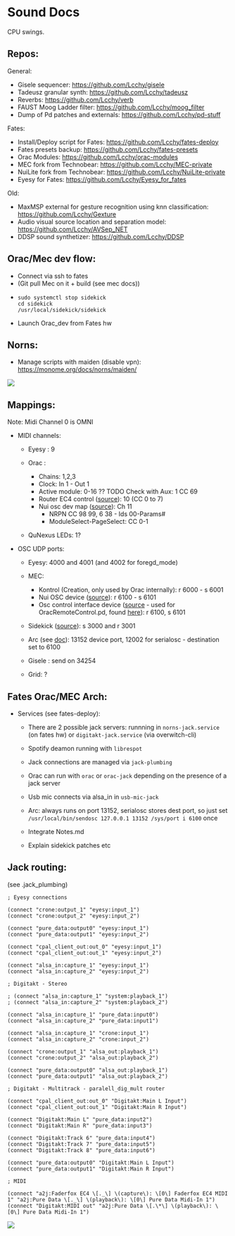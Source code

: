 # Sound Docs

CPU swings.

## Repos:

General:

- Gisele sequencer: https://github.com/Lcchy/gisele
- Tadeusz granular synth: https://github.com/Lcchy/tadeusz
- Reverbs: https://github.com/Lcchy/verb
- FAUST Moog Ladder filter: https://github.com/Lcchy/moog_filter
- Dump of Pd patches and externals: https://github.com/Lcchy/pd-stuff

Fates:

- Install/Deploy script for Fates: https://github.com/Lcchy/fates-deploy
- Fates presets backup: https://github.com/Lcchy/fates-presets
- Orac Modules: https://github.com/Lcchy/orac-modules
- MEC fork from Technobear: https://github.com/Lcchy/MEC-private
- NuiLite fork from Technobear: https://github.com/Lcchy/NuiLite-private
- Eyesy for Fates: https://github.com/Lcchy/Eyesy_for_fates

Old:

- MaxMSP external for gesture recognition using knn classification: https://github.com/Lcchy/Gexture
- Audio visual source location and separation model: https://github.com/Lcchy/AVSep_NET
- DDSP sound synthetizer: https://github.com/Lcchy/DDSP

## Orac/Mec dev flow:

- Connect via ssh to fates
- (Git pull Mec on it + build (see mec docs))
- ```
  sudo systemctl stop sidekick
  cd sidekick
  /usr/local/sidekick/sidekick
  ```
- Launch Orac_dev from Fates hw

## Norns:

- Manage scripts with maiden (disable vpn): https://monome.org/docs/norns/maiden/

![](./norns_sound_arch.png)

## Mappings:

Note: Midi Channel 0 is OMNI

- MIDI channels:

  - Eyesy : 9
  - Orac :

    - Chains: 1,2,3
    - Clock: In 1 - Out 1
    - Active module: 0-16 ?? TODO Check with Aux: 1 CC 69
    - Router EC4 control ([source](https://github.com/Lcchy/orac-modules/blob/main/fates_usermodules/router/aapart/parallel_dig_mult/module.pd)): 10 (CC 0 to 7)
    - Nui osc dev map ([source](https://github.com/Lcchy/orac-modules/blob/main/fates_usermodules/router/aapart/parallel_dig_mult/module.pd)): Ch 11
      - NRPN CC 98 99, 6 38 - Ids 00-Params#
      - ModuleSelect-PageSelect: CC 0-1

  - QuNexus LEDs: 1?

- OSC UDP ports:

  - Eyesy: 4000 and 4001 (and 4002 for foregd_mode)
  - MEC:

    - Kontrol (Creation, only used by Orac internally): r 6000 - s 6001
    - Nui OSC device ([source](https://github.com/Lcchy/MEC-private/blob/d872dcad8c574281ecfb098f9e593040da49c1e1/mec-api/devices/mec_nui.cpp#L503)): r 6100 - s 6101
    - Osc control interface device ([source](https://github.com/Lcchy/MEC_private/blob/ec310f15ff9f2f111efe796854457c43dc72ac80/mec-api/devices/mec_oscdisplay.cpp#L1442) - used for OracRemoteControl.pd, found [here](https://github.com/Lcchy/pd-stuff)): r 6100, s 6101

  - Sidekick ([source](https://github.com/Lcchy/NuiLite-private)): s 3000 and r 3001
  - Arc (see [doc](https://monome.org/docs/serialosc/osc/)): 13152 device port, 12002 for serialosc - destination set to 6100
  - Gisele : send on 34254
  - Grid: ?

## Fates Orac/MEC Arch:

- Services (see fates-deploy):

  - There are 2 possible jack servers: runnning in `norns-jack.service` (on fates hw) or `digitakt-jack.service` (via overwitch-cli)
  - Spotify deamon running with `librespot`
  - Jack connections are managed via `jack-plumbing`
  - Orac can run with `orac` or `orac-jack` depending on the presence of a jack server
  - Usb mic connects via alsa_in in `usb-mic-jack`

  - Arc: always runs on port 13152, serialosc stores dest port, so just set `/usr/local/bin/sendosc 127.0.0.1 13152 /sys/port i 6100` once
  - Integrate Notes.md
  - Explain sidekick patches etc

## Jack routing:

(see .jack_plumbing)

```
; Eyesy connections

(connect "crone:output_1" "eyesy:input_1")
(connect "crone:output_2" "eyesy:input_2")

(connect "pure_data:output0" "eyesy:input_1")
(connect "pure_data:output1" "eyesy:input_2")

(connect "cpal_client_out:out_0" "eyesy:input_1")
(connect "cpal_client_out:out_1" "eyesy:input_2")

(connect "alsa_in:capture_1" "eyesy:input_1")
(connect "alsa_in:capture_2" "eyesy:input_2")

; Digitakt - Stereo

; (connect "alsa_in:capture_1" "system:playback_1")
; (connect "alsa_in:capture_2" "system:playback_2")

(connect "alsa_in:capture_1" "pure_data:input0")
(connect "alsa_in:capture_2" "pure_data:input1")

(connect "alsa_in:capture_1" "crone:input_1")
(connect "alsa_in:capture_2" "crone:input_2")

(connect "crone:output_1" "alsa_out:playback_1")
(connect "crone:output_2" "alsa_out:playback_2")

(connect "pure_data:output0" "alsa_out:playback_1")
(connect "pure_data:output1" "alsa_out:playback_2")

; Digitakt - Multitrack - paralell_dig_mult router

(connect "cpal_client_out:out_0" "Digitakt:Main L Input")
(connect "cpal_client_out:out_1" "Digitakt:Main R Input")

(connect "Digitakt:Main L" "pure_data:input2")
(connect "Digitakt:Main R" "pure_data:input3")

(connect "Digitakt:Track 6" "pure_data:input4")
(connect "Digitakt:Track 7" "pure_data:input5")
(connect "Digitakt:Track 8" "pure_data:input6")

(connect "pure_data:output0" "Digitakt:Main L Input")
(connect "pure_data:output1" "Digitakt:Main R Input")

; MIDI

(connect "a2j:Faderfox EC4 \[._\] \(capture\): \[0\] Faderfox EC4 MIDI 1" "a2j:Pure Data \[._\] \(playback\): \[0\] Pure Data Midi-In 1")
(connect "Digitakt:MIDI out" "a2j:Pure Data \[.\*\] \(playback\): \[0\] Pure Data Midi-In 1")
```

![](fates_arch.svg)
